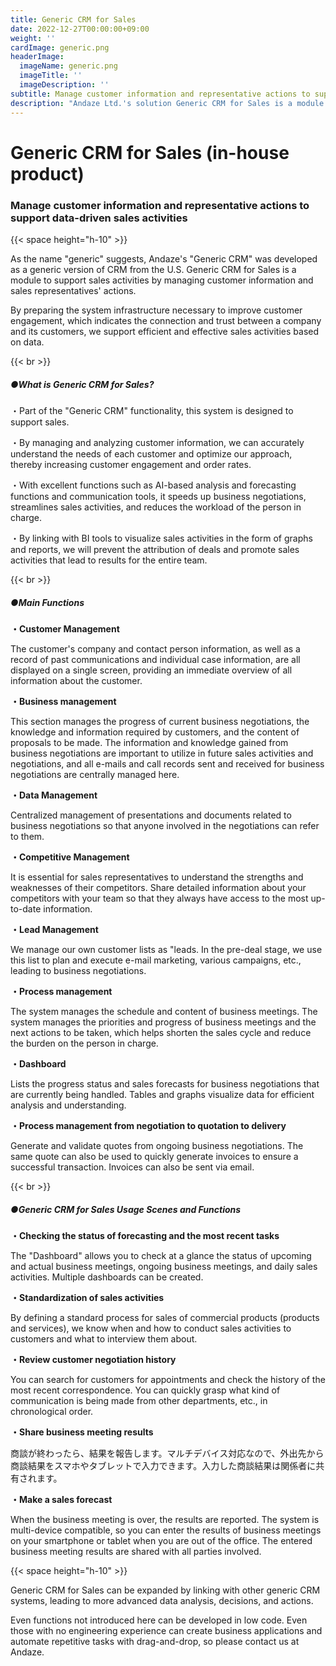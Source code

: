 ```yaml
---
title: Generic CRM for Sales
date: 2022-12-27T00:00:00+09:00
weight: ''
cardImage: generic.png
headerImage:
  imageName: generic.png
  imageTitle: ''
  imageDescription: ''
subtitle: Manage customer information and representative actions to support data-driven sales activities
description: "Andaze Ltd.'s solution Generic CRM for Sales is a module to support sales activities by managing customer information and sales representative actions. Many functions can be developed in low code. You can create business applications and automate repetitive tasks by drag-and-drop."
---
```

# **Generic CRM for Sales (in-house product)**

### Manage customer information and representative actions to support data-driven sales activities

{{< space height="h-10" >}}

As the name "generic" suggests, Andaze's "Generic CRM" was developed as a generic version of CRM from the U.S. Generic CRM for Sales is a module to support sales activities by managing customer information and sales representatives' actions.

By preparing the system infrastructure necessary to improve customer engagement, which indicates the connection and trust between a company and its customers, we support efficient and effective sales activities based on data.

{{< br >}}

##### ●What is Generic CRM for Sales?

・Part of the "Generic CRM" functionality, this system is designed to support sales.

・By managing and analyzing customer information, we can accurately understand the needs of each customer and optimize our approach, thereby increasing customer engagement and order rates.

・With excellent functions such as AI-based analysis and forecasting functions and communication tools, it speeds up business negotiations, streamlines sales activities, and reduces the workload of the person in charge.

・By linking with BI tools to visualize sales activities in the form of graphs and reports, we will prevent the attribution of deals and promote sales activities that lead to results for the entire team.

{{< br >}}

##### ●Main Functions

**・Customer Management**

The customer's company and contact person information, as well as a record of past communications and individual case information, are all displayed on a single screen, providing an immediate overview of all information about the customer.

**・Business management**

This section manages the progress of current business negotiations, the knowledge and information required by customers, and the content of proposals to be made. The information and knowledge gained from business negotiations are important to utilize in future sales activities and negotiations, and all e-mails and call records sent and received for business negotiations are centrally managed here.

**・Data Management**

Centralized management of presentations and documents related to business negotiations so that anyone involved in the negotiations can refer to them.

**・Competitive Management**

It is essential for sales representatives to understand the strengths and weaknesses of their competitors. Share detailed information about your competitors with your team so that they always have access to the most up-to-date information.

**・Lead Management**

We manage our own customer lists as "leads. In the pre-deal stage, we use this list to plan and execute e-mail marketing, various campaigns, etc., leading to business negotiations.

**・Process management**

The system manages the schedule and content of business meetings. The system manages the priorities and progress of business meetings and the next actions to be taken, which helps shorten the sales cycle and reduce the burden on the person in charge.

**・Dashboard**

Lists the progress status and sales forecasts for business negotiations that are currently being handled. Tables and graphs visualize data for efficient analysis and understanding.

**・Process management from negotiation to quotation to delivery**

Generate and validate quotes from ongoing business negotiations. The same quote can also be used to quickly generate invoices to ensure a successful transaction. Invoices can also be sent via email.

{{< br >}}

##### ●Generic CRM for Sales Usage Scenes and Functions

**・Checking the status of forecasting and the most recent tasks**

The "Dashboard" allows you to check at a glance the status of upcoming and actual business meetings, ongoing business meetings, and daily sales activities. Multiple dashboards can be created.

**・Standardization of sales activities**

By defining a standard process for sales of commercial products (products and services), we know when and how to conduct sales activities to customers and what to interview them about.

**・Review customer negotiation history**

You can search for customers for appointments and check the history of the most recent correspondence. You can quickly grasp what kind of communication is being made from other departments, etc., in chronological order.

**・Share business meeting results**

商談が終わったら、結果を報告します。マルチデバイス対応なので、外出先から商談結果をスマホやタブレットで入力できます。入力した商談結果は関係者に共有されます。

**・Make a sales forecast**

When the business meeting is over, the results are reported. The system is multi-device compatible, so you can enter the results of business meetings on your smartphone or tablet when you are out of the office. The entered business meeting results are shared with all parties involved.

{{< space height="h-10" >}}

Generic CRM for Sales can be expanded by linking with other generic CRM systems, leading to more advanced data analysis, decisions, and actions.

Even functions not introduced here can be developed in low code. Even those with no engineering experience can create business applications and automate repetitive tasks with drag-and-drop, so please contact us at Andaze.